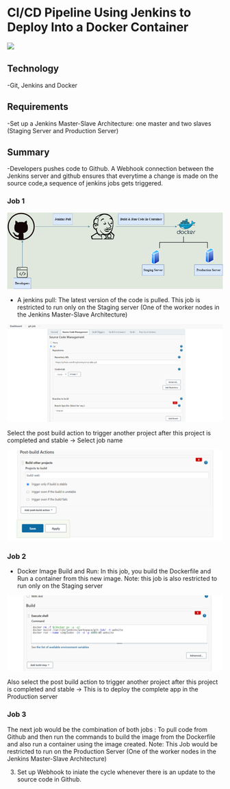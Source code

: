 # CI/CD Pipeline Using Jenkins to Deploy Into a Docker Container 

<img src="readmeImages/auto.PNG">

## Technology

-Git, Jenkins  and Docker

## Requirements 

-Set up a Jenkins Master-Slave Architecture: one master and two slaves (Staging Server and Production Server)

## Summary

-Developers pushes code to Github. A Webhook connection between the Jenkins server and github ensures that everytime a change is made on the source code,a sequence of jenkins jobs gets triggered.

### Job 1

<img src="readmeImages/SimpleDev.png">

 - A jenkins pull: The latest version of the code is pulled. This job is restricted to run only on the Staging server (One of the worker nodes in the Jenkins Master-Slave Architecture)

<img src="readmeImages/first_job.PNG">

 Select the post build action to trigger another project after this project is completed and stable -> Select job name
 
<img src="readmeImages/post_build.PNG">

### Job 2

- Docker Image Build and Run: In this job, you build the Dockerfile and Run a container from this new image. 
Note: this job is also restricted to run only on the Staging server

<img src="readmeImages/execsh.PNG">


Also select the post build action to trigger another project after this project is completed and stable -> This is to deploy the complete app in the Production server

### Job 3

The next job would be the combination of both jobs : To pull code from Github and then run the commands to build the image from the Dockerfile and also run a container using the image created.
Note: This Job would be restricted to run on the Production Server (One of the worker nodes in the Jenkins Master-Slave Architecture)

3. Set up Webhook to iniate the cycle whenever there is an update to the source code in Github.


